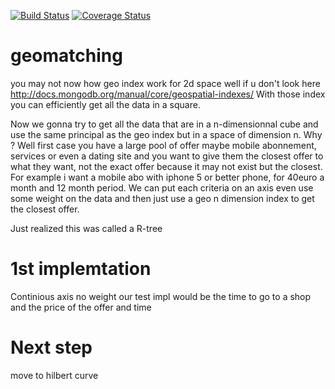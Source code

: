[![Build Status](https://travis-ci.org/binig/geomatching.svg?branch=master)](https://travis-ci.org/binig/geomatching)
[![Coverage Status](https://img.shields.io/coveralls/binig/geomatching.svg)](https://coveralls.io/r/binig/geomatching)

geomatching
===========

you may not now how geo index work for 2d space well if u don't look here http://docs.mongodb.org/manual/core/geospatial-indexes/
With those index you can efficiently get all the data in a square.

Now we gonna try to get all the data that are in a n-dimensionnal cube and use the same principal as the geo index but in a space of
dimension n.
Why ?
Well first case you have a large pool of offer maybe mobile abonnement, services or even a dating site and you want to give
them the closest offer to what they want, not the exact offer because it may not exist but the closest.
For example i want a mobile abo with iphone 5 or better phone, for 40euro a month and 12 month period.
We can put each criteria on an axis even use some weight on the data and then just use a geo n dimension index to get the closest offer.

Just realized this was called a R-tree 

1st implemtation
=================
Continious axis no weight
our test impl would be the time to go to a shop and the price of the offer and time 

Next step 
==========
move to hilbert curve
